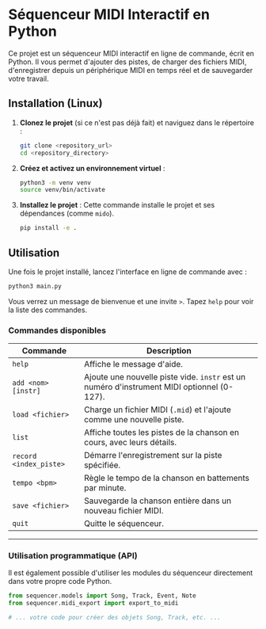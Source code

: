 # Séquenceur MIDI Interactif en Python

Ce projet est un séquenceur MIDI interactif en ligne de commande, écrit en Python. Il vous permet d'ajouter des pistes, de charger des fichiers MIDI, d'enregistrer depuis un périphérique MIDI en temps réel et de sauvegarder votre travail.

## Installation (Linux)

1.  **Clonez le projet** (si ce n'est pas déjà fait) et naviguez dans le répertoire :
    ```bash
    git clone <repository_url>
    cd <repository_directory>
    ```

2.  **Créez et activez un environnement virtuel** :
    ```bash
    python3 -m venv venv
    source venv/bin/activate
    ```

3.  **Installez le projet** :
    Cette commande installe le projet et ses dépendances (comme `mido`).
    ```bash
    pip install -e .
    ```

## Utilisation

Une fois le projet installé, lancez l'interface en ligne de commande avec :
```bash
python3 main.py
```
Vous verrez un message de bienvenue et une invite `>`. Tapez `help` pour voir la liste des commandes.

### Commandes disponibles

| Commande                 | Description                                                                 |
| ------------------------ | --------------------------------------------------------------------------- |
| `help`                   | Affiche le message d'aide.                                                  |
| `add <nom> [instr]`      | Ajoute une nouvelle piste vide. `instr` est un numéro d'instrument MIDI optionnel (0-127). |
| `load <fichier>`         | Charge un fichier MIDI (`.mid`) et l'ajoute comme une nouvelle piste.         |
| `list`                   | Affiche toutes les pistes de la chanson en cours, avec leurs détails.       |
| `record <index_piste>`   | Démarre l'enregistrement sur la piste spécifiée.                            |
| `tempo <bpm>`            | Règle le tempo de la chanson en battements par minute.                      |
| `save <fichier>`         | Sauvegarde la chanson entière dans un nouveau fichier MIDI.                 |
| `quit`                   | Quitte le séquenceur.                                                       |

---

### Utilisation programmatique (API)

Il est également possible d'utiliser les modules du séquenceur directement dans votre propre code Python.

```python
from sequencer.models import Song, Track, Event, Note
from sequencer.midi_export import export_to_midi

# ... votre code pour créer des objets Song, Track, etc. ...
```
